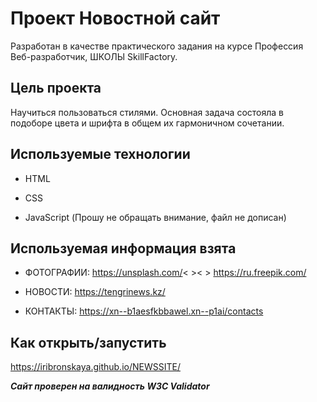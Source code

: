 # Проект Новостной сайт 

Разработан в качестве практического задания на курсе Профессия Веб-разработчик, ШКОЛЫ SkillFactory.

## Цель проекта
Научиться пользоваться стилями. Основная задача состояла в подоборе цвета и шрифта в общем их гармоничном сочетании.


## Используемые технологии

* HTML

* CSS

* JavaScript (Прошу не обращать внимание, файл не дописан)

## Используемая информация взята

* ФОТОГРАФИИ: https://unsplash.com/< >< >
              https://ru.freepik.com/

* НОВОСТИ: https://tengrinews.kz/

* КОНТАКТЫ: https://xn--b1aesfkbbawel.xn--p1ai/contacts

## Как открыть/запустить

https://iribronskaya.github.io/NEWSSITE/

***Сайт проверен на валидность W3C Validator***
